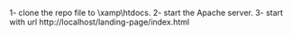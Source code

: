 1- clone the repo file to \xamp\htdocs.
2- start the Apache server.
3- start with url http://localhost/landing-page/index.html